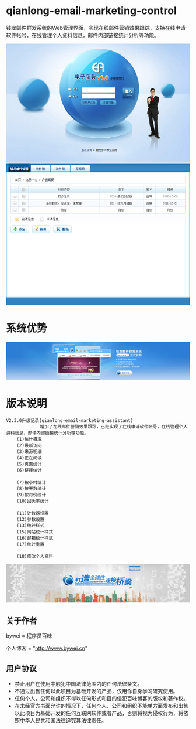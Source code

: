 # qianlong-email-marketing-control

钱龙邮件群发系统的Web管理界面，实现在线邮件营销效果跟踪，支持在线申请软件帐号，在线管理个人资料信息，邮件内部链接统计分析等功能。

![screenshot](https://github.com/bywei/qianlong-email-marketing-control/raw/master/Screenshots/login.png)
![screenshot](https://github.com/bywei/qianlong-email-marketing-control/raw/master/Screenshots/main.png)

# 系统优势
![screenshot](https://github.com/bywei/qianlong-email-marketing-assistant/raw/master/Screenshots/banner/2.jpg)

# 版本说明
```
V2.3.0升级记录(qianlong-email-marketing-assistant)
             增加了在线邮件营销效果跟踪，已经实现了在线申请软件帐号，在线管理个人资料信息，邮件内部链接统计分析等功能。
    (1)统计概况
    (2)最新访问
    (3)来源明细
    (4)正在阅读
    (5)页面统计
    (6)链接统计
    
    (7)按小时统计
    (8)按天数统计
    (9)按月份统计
    (10)回头率统计
    
    (11)计数器设置
    (12)参数设置
    (13)统计样式
    (15)网站统计样式
    (16)邮箱统计样式
    (17)统计重置

    (18)修改个人资料
```
![screenshot](https://github.com/bywei/qianlong-email-marketing-assistant/raw/master/Screenshots/banner/1.jpg)
## 关于作者

bywei = 程序员百味

个人博客 = "http://www.bywei.cn"



## 用户协议
* 禁止用户在使用中触犯中国法律范围内的任何法律条文。
* 不通过出售任何以此项目为基础开发的产品，仅用作自身学习研究使用。
* 任何个人，公司和组织不得以任何形式和目的侵犯百味博客的版权和著作权。
* 在未经官方书面允许的情况下，任何个人、公司和组织不能单方面发布和出售以此项目为基础开发的任何互联网软件或者产品，否则将视为侵权行为，将依照中华人民共和国法律追究其法律责任。

